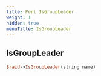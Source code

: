 ```yaml
---
title: Perl IsGroupLeader
weight: 1
hidden: true
menuTitle: IsGroupLeader
---
```

## IsGroupLeader
```perl
$raid->IsGroupLeader(string name)
```